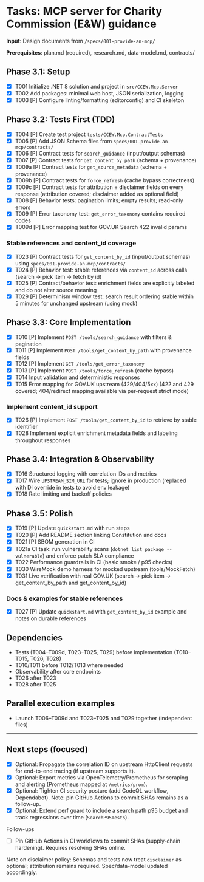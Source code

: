 # Tasks: MCP server for Charity Commission (E&W) guidance

**Input**: Design documents from `/specs/001-provide-an-mcp/`

**Prerequisites**: plan.md (required), research.md, data-model.md, contracts/

## Phase 3.1: Setup

- [x] T001 Initialize .NET 8 solution and project in `src/CCEW.Mcp.Server`
- [x] T002 Add packages: minimal web host, JSON serialization, logging
- [x] T003 [P] Configure linting/formatting (editorconfig) and CI skeleton

## Phase 3.2: Tests First (TDD)

- [x] T004 [P] Create test project `tests/CCEW.Mcp.ContractTests`
- [x] T005 [P] Add JSON Schema files from `specs/001-provide-an-mcp/contracts/`
- [x] T006 [P] Contract tests for `search_guidance` (input/output schemas)
- [x] T007 [P] Contract tests for `get_content_by_path` (schema + provenance)
- [x] T009a [P] Contract tests for `get_source_metadata` (schema + provenance)
- [x] T009b [P] Contract tests for `force_refresh` (cache bypass correctness)
- [x] T009c [P] Contract tests for attribution + disclaimer fields on every response (attribution covered; disclaimer added as optional field)
- [x] T008 [P] Behavior tests: pagination limits; empty results; read-only errors
- [x] T009 [P] Error taxonomy test: `get_error_taxonomy` contains required codes
- [x] T009d [P] Error mapping test for GOV.UK Search 422 invalid params

### Stable references and content_id coverage

- [x] T023 [P] Contract tests for `get_content_by_id` (input/output schemas) using `specs/001-provide-an-mcp/contracts/`
- [x] T024 [P] Behavior test: stable references via `content_id` across calls (search → pick item → fetch by id)
- [x] T025 [P] Contract/behavior test: enrichment fields are explicitly labeled and do not alter source meaning
- [x] T029 [P] Determinism window test: search result ordering stable within 5 minutes for unchanged upstream (using mock)

## Phase 3.3: Core Implementation

- [x] T010 [P] Implement `POST /tools/search_guidance` with filters & pagination
- [x] T011 [P] Implement `POST /tools/get_content_by_path` with provenance fields
- [x] T012 [P] Implement `GET /tools/get_error_taxonomy`
- [x] T013 [P] Implement `POST /tools/force_refresh` (cache bypass)
- [x] T014 Input validation and deterministic responses
- [x] T015 Error mapping for GOV.UK upstream (429/404/5xx) (422 and 429 covered; 404/redirect mapping available via per-request strict mode)

### Implement content_id support

- [x] T026 [P] Implement `POST /tools/get_content_by_id` to retrieve by stable identifier
- [x] T028 Implement explicit enrichment metadata fields and labeling throughout responses

## Phase 3.4: Integration & Observability

- [x] T016 Structured logging with correlation IDs and metrics
- [x] T017 Wire `UPSTREAM_SIM_URL` for tests; ignore in production (replaced with DI override in tests to avoid env leakage)
- [x] T018 Rate limiting and backoff policies

## Phase 3.5: Polish

- [x] T019 [P] Update `quickstart.md` with run steps
- [x] T020 [P] Add README section linking Constitution and docs
- [x] T021 [P] SBOM generation in CI
- [x] T021a CI task: run vulnerability scans (`dotnet list package --vulnerable`) and enforce patch SLA compliance
- [x] T022 Performance guardrails in CI (basic smoke / p95 checks)
- [x] T030 WireMock demo harness for mocked upstream (tools/MockFetch)
- [x] T031 Live verification with real GOV.UK (search → pick item → get_content_by_path and get_content_by_id)

### Docs & examples for stable references

- [x] T027 [P] Update `quickstart.md` with `get_content_by_id` example and notes on durable references

## Dependencies

- Tests (T004–T009d, T023–T025, T029) before implementation (T010–T015, T026, T028)
- T010/T011 before T012/T013 where needed
- Observability after core endpoints
- T026 after T023
- T028 after T025

## Parallel execution examples

- Launch T006–T009d and T023–T025 and T029 together (independent files)

---

## Next steps (focused)

- [x] Optional: Propagate the correlation ID on upstream HttpClient requests for end-to-end tracing (if upstream supports it).
- [x] Optional: Export metrics via OpenTelemetry/Prometheus for scraping and alerting (Prometheus mapped at `/metrics/prom`).
- [x] Optional: Tighten CI security posture (add CodeQL workflow, Dependabot). Note: pin GitHub Actions to commit SHAs remains as a follow-up.
- [x] Optional: Extend perf guard to include a search path p95 budget and track regressions over time (`SearchP95Tests`).

Follow-ups

- [ ] Pin GitHub Actions in CI workflows to commit SHAs (supply-chain hardening). Requires resolving SHAs online.

Note on disclaimer policy: Schemas and tests now treat `disclaimer` as optional; attribution remains required. Spec/data-model updated accordingly.
